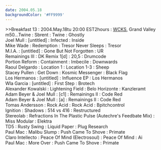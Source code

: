 ```yaml
---
date: 2004.05.18
backgroundColor: '#FF9999'
---
```


\>>Breakfast 13 : 2004.May.18tu 20:00 EST2hours : [WCKS](http://www.thewhale.org/), Grand Valley  
m50...Twine : Sbrent : Twine : Ghostly  
Joel Mull : \[untitled\] : Infected : Inside  
Mike Wade : Redemption : Tresor Never Sleeps : Tresor  
M.I.A. : \[untitled\] : Gone But Not Forgotten : UR  
Remainings III : DK Remix 1\[d\] : 20,5 : Drumcode  
Portion Reform : Containment : Imbecile : Downwards  
Raoul Delgardo : Location 1 : Location 1-3 : Sheep  
Stacey Pullen : Get Down : Kosmic Messenger : Black Flag  
Los Hermanos : \[untitled\] : Influence EP : Los Hermanos  
Wla Garcia : \[untitled\] : First Step : Brotech  
Alexander Kowalski : Lightening Field : Belo Horizonte : Kanzleramt  
Adam Beyer & Joel Mull : \[c1\] : Remainings II : Code Red  
Adam Beyer & Joel Mull : \[a\] : Remainings II : Code Red  
Tomas Andersson : Rock Acid : Rock Acid : Bpitchcontrol  
Ignition : Shadows : 514 vs 416 : Restructured  
Stereolab : Refractions In The Plastic Pulse (Autechre's Feedbate Mix) : Miss Modular : Elektra  
TD5 : Rusty Swing : Liquid Paper : Plug Research  
Paul Mac : Malibu Slump : Push Came To Shove : Primate  
Claro Intellecto : Peace Of Mind (Electrosoul) : Peace Of Mind : Ai  
Paul Mac : More Over : Push Came To Shove : Primate